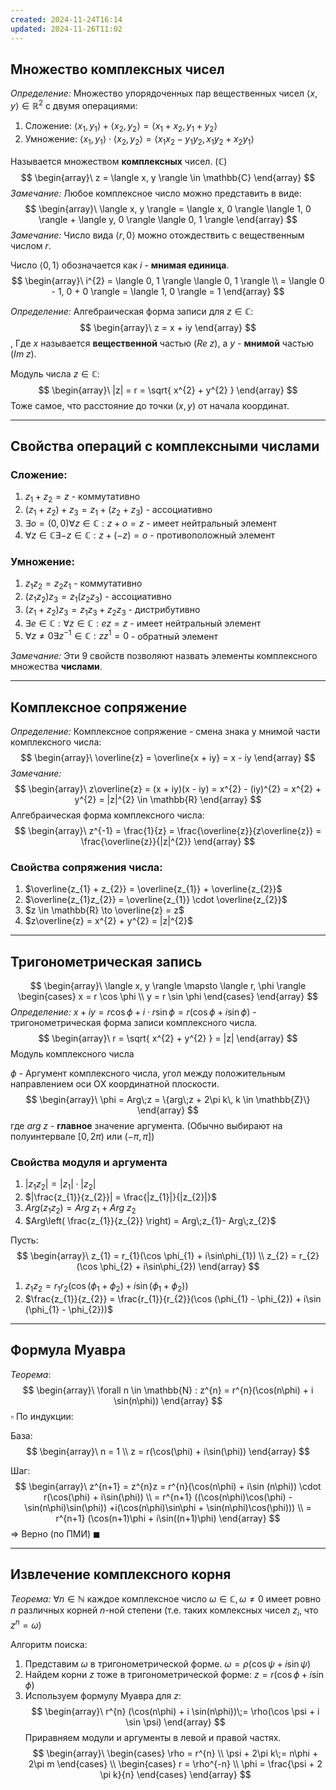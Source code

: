 ```yaml
---
created: 2024-11-24T16:14
updated: 2024-11-26T11:02
---
```

	
## Множество комплексных чисел

*Определение:* Множество упорядоченных пар вещественных чисел $\langle x, y \rangle \in \mathbb{R}^{2}$ с двумя операциями:

1. Сложение: $\langle x_{1}, y_{1} \rangle + \langle x_{2}, y_{2}  \rangle = \langle x_{1} + x_{2}, y_{1} + y_{2} \rangle$
2. Умножение: $\langle x_{1}, y_{1} \rangle \cdot \langle x_{2}, y_{2} \rangle = \langle x_{1}x_{2} - y_{1}y_{2}, x_{1}y_{2} + x_{2}y_{1} \rangle$

Называется множеством **комплексных** чисел. ($\mathbb{C}$)
$$
\begin{array}\
z = \langle x, y \rangle \in \mathbb{C}
\end{array}
$$
*Замечание:* Любое комплексное число можно представить в виде:
$$
\begin{array}\
\langle x, y \rangle = \langle x, 0 \rangle \langle 1, 0 \rangle + \langle y, 0 \rangle \langle 0, 1 \rangle
\end{array}
$$
*Замечание:* Число вида $\langle r, 0 \rangle$ можно отождествить с вещественным числом $r$.

Число $\langle 0, 1 \rangle$ обозначается как $i$ - **мнимая единица**.
$$
\begin{array}\
i^{2} = \langle 0, 1 \rangle \langle 0, 1 \rangle \\
= \langle 0 - 1, 0 + 0 \rangle = \langle 1, 0 \rangle = 1
\end{array}
$$

*Определение:* Алгебраическая форма записи для $z \in \mathbb{C}$:
$$
\begin{array}\
z = x + iy
\end{array}
$$
, Где $x$ называется **вещественной** частью ($Re\;z$), а $y$ - **мнимой** частью ($Im\;z$).

Модуль числа $z \in \mathbb{C}$:
$$
\begin{array}\
|z| = r = \sqrt{ x^{2} + y^{2} }
\end{array}
$$
 Тоже самое, что расстояние до точки $(x,y)$ от начала координат.
 
---

## Свойства операций с комплексными числами

### Сложение:

1. $z_{1} + z_{2} = z$  - коммутативно
2. $(z_{1} + z_{2}) + z_{3} = z_{1} + (z_{2} + z_{3})$ - ассоциативно
3. $\exists o = (0, 0) \forall z \in \mathbb{C} : z + o = z$  - имеет нейтральный элемент
4. $\forall z \in \mathbb{C} \exists -z \in \mathbb{C} : z + (-z) = o$ - противоположный элемент

### Умножение:

1. $z_{1}z_{2} = z_{2}z_{1}$ - коммутативно
2. $(z_{1}z_{2})z_{3} = z_{1}(z_{2}z_{3})$ - ассоциативно
3. $(z_{1} + z_{2})z_{3} = z_{1}z_{3} + z_{2}z_{3}$ - дистрибутивно
4. $\exists e \in \mathbb{C} : \forall z \in \mathbb{C} : ez = z$ - имеет нейтральный элемент
5. $\forall z \neq 0 \exists z^{-1} \in \mathbb{C} : zz^{1} = 0$ - обратный элемент

*Замечание:* Эти 9 свойств позволяют назвать элементы комплексного множества **числами**.

---

## Комплексное сопряжение

*Определение:* Комплексное сопряжение - смена знака у мнимой части комплексного числа:
$$
\begin{array}\
\overline{z} = \overline{x + iy} = x - iy
\end{array}
$$
*Замечание:* 
$$
\begin{array}\
z\overline{z} = (x + iy)(x - iy) = x^{2} - (iy)^{2} = x^{2} + y^{2} = |z|^{2} \in \mathbb{R}
\end{array}
$$
Алгебраическая форма комплексного числа:
$$
\begin{array}\
z^{-1} = \frac{1}{z} = \frac{\overline{z}}{z\overline{z}} = \frac{\overline{z}}{|z|^{2}}
\end{array}
$$
### Свойства сопряжения числа:

1. $\overline{z_{1} + z_{2}} = \overline{z_{1}} + \overline{z_{2}}$
2. $\overline{z_{1}z_{2}} = \overline{z_{1}} \cdot \overline{z_{2}}$
3. $z \in \mathbb{R} \to \overline{z} = z$
4. $z\overline{z} = x^{2} + y^{2} = |z|^{2}$

---

## Тригонометрическая запись

$$
\begin{array}\
\langle x, y \rangle \mapsto \langle r, \phi \rangle
\begin{cases}
x = r \cos \phi \\
y = r \sin \phi
\end{cases}
\end{array}
$$
*Определение:* $x +iy = r \cos \phi + i\cdot r \sin \phi = r(\cos \phi + i \sin \phi)$  - тригонометрическая форма записи комплексного числа.
$$
\begin{array}\
r = \sqrt{ x^{2} + y^{2} } = |z|
\end{array}
$$
Модуль комплексного числа

$\phi$ - Аргумент комплексного числа, угол между положительным направлением оси ОX координатной плоскости.
$$
\begin{array}\
\phi = Arg\;z = \{arg\;z + 2\pi k\, k \in \mathbb{Z}\}
\end{array}
$$
где $arg\;z$ - **главное** значение аргумента. (Обычно выбирают на полуинтервале $[0, 2\pi)$ или $(-\pi, \pi]$)

### Свойства модуля и аргумента

1. $|z_{1}z_{2}| = |z_{1}| \cdot |z_{2}|$
2. $|\frac{z_{1}}{z_{2}}| = \frac{|z_{1}|}{|z_{2}|}$
3. $Arg(z_{1}z_{2}) = Arg\;z_{1} + Arg\;z_{2}$
4. $Arg\left( \frac{z_{1}}{z_{2}} \right) = Arg\;z_{1}- Arg\;z_{2}$

Пусть:
$$
\begin{array}\
z_{1} = r_{1}(\cos \phi_{1} + i\sin\phi_{1}) \\
z_{2} = r_{2}(\cos \phi_{2} + i\sin\phi_{2}) 
\end{array}
$$
1. $z_{1}z_{2} = r_{1}r_{2}(\cos(\phi_{1}+\phi_{2}) + i \sin(\phi_{1} + \phi_{2}))$
2. $\frac{z_{1}}{z_{2}} = \frac{r_{1}}{r_{2}}(\cos (\phi_{1} - \phi_{2}) + i\sin (\phi_{1} - \phi_{2}))$

---
## Формула Муавра

*Теорема*:
$$
\begin{array}\
\forall n \in \mathbb{N} : z^{n} = r^{n}(\cos(n\phi) + i \sin(n\phi))
\end{array}
$$
$\square$ По индукции:

База:
$$
\begin{array}\
n = 1 \\
z = r(\cos(\phi) + i\sin(\phi))
\end{array}
$$

Шаг:
$$
\begin{array}\
z^{n+1} = z^{n}z = r^{n}(\cos(n\phi) + i\sin (n\phi)) \cdot r(\cos(\phi) + i\sin(\phi)) \\
= r^{n+1} ((\cos(n\phi)\cos(\phi) - \sin(n\phi)\sin(\phi)) +i(\cos(n\phi)\sin\phi + \sin(n\phi)\cos(\phi))) \\
= r^{n+1} (\cos(n+1)\phi + i\sin((n+1)\phi)
\end{array}
$$
$\Rightarrow$ Верно (по ПМИ) $\blacksquare$

---

## Извлечение комплексного корня

*Теорема:* $\forall n \in \mathbb{N}$ каждое комплексное число $\omega \in \mathbb{C}, \omega \neq 0$ имеет ровно $n$ различных корней $n$-ной степени (т.е. таких комлексных чисел $z_{i}$, что $z^{n} = \omega$) 

Алгоритм поиска:

1. Представим $\omega$ в тригонометрической форме. $\omega = \rho (\cos \psi + i\sin \psi)$
2. Найдем корни $z$ тоже в тригонометрической форме: $z = r(\cos\phi + i\sin\phi)$
3. Используем формулу Муавра для $z$: 
$$
\begin{array}\
r^{n} (\cos(n\phi) + i \sin(n\phi))\;= \rho(\cos \psi + i \sin \psi) 
\end{array}
$$
Приравняем модули и аргументы в левой и правой частях.
$$
\begin{array}\
\begin{cases}
\rho = r^{n} \\
\psi + 2\pi k\;= n\phi + 2\pi m
\end{cases} \\
\begin{cases}
r = \rho^{-n} \\
\phi  = \frac{\psi + 2 \pi k}{n}
\end{cases}
\end{array}
$$
